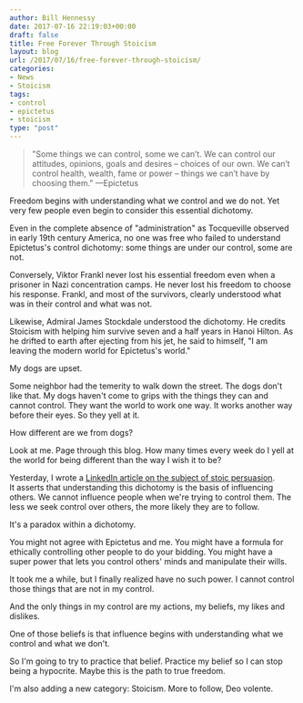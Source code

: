 ```yaml
---
author: Bill Hennessy
date: 2017-07-16 22:19:03+00:00
draft: false
title: Free Forever Through Stoicism
layout: blog
url: /2017/07/16/free-forever-through-stoicism/
categories:
- News
- Stoicism
tags:
- control
- epictetus
- stoicism
type: "post"
---
```


> "Some things we can control, some we can’t. We can control our attitudes, opinions, goals and desires – choices of our own. We can’t control health, wealth, fame or power – things we can’t have by choosing them." —Epictetus



Freedom begins with understanding what we control and we do not. Yet very few people even begin to consider this essential dichotomy.

Even in the complete absence of "administration" as Tocqueville observed in early 19th century America, no one was free who failed to understand Epictetus's control dichotomy: some things are under our control, some are not.

Conversely, Viktor Frankl never lost his essential freedom even when a prisoner in Nazi concentration camps. He never lost his freedom to choose his response. Frankl, and most of the survivors, clearly understood what was in their control and what was not.

Likewise, Admiral James Stockdale understood the dichotomy. He credits Stoicism with helping him survive seven and a half years in Hanoi Hilton. As he drifted to earth after ejecting from his jet, he said to himself, "I am leaving the modern world for Epictetus's world."

My dogs are upset.

Some neighbor had the temerity to walk down the street. The dogs don't like that. My dogs haven't come to grips with the things they can and cannot control. They want the world to work one way. It works another way before their eyes. So they yell at it.

How different are we from dogs?

Look at me. Page through this blog. How many times every week do I yell at the world for being different than the way I wish it to be?

Yesterday, I wrote a [LinkedIn article on the subject of stoic persuasion](https://www.linkedin.com/pulse/outer-limits-persuasion-self-control-bill-hennessy?published=t). It asserts that understanding this dichotomy is the basis of influencing others. We cannot influence people when we're trying to control them. The less we seek control over others, the more likely they are to follow.

It's a paradox within a dichotomy.

You might not agree with Epictetus and me. You might have a formula for ethically controlling other people to do your bidding. You might have a super power that lets you control others' minds and manipulate their wills.

It took me a while, but I finally realized have no such power. I cannot control those things that are not in my control.

And the only things in my control are my actions, my beliefs, my likes and dislikes.

One of those beliefs is that influence begins with understanding what we control and what we don't.

So I'm going to try to practice that belief. Practice my belief so I can stop being a hypocrite. Maybe this is the path to true freedom.

I'm also adding a new category: Stoicism. More to follow, Deo volente.
